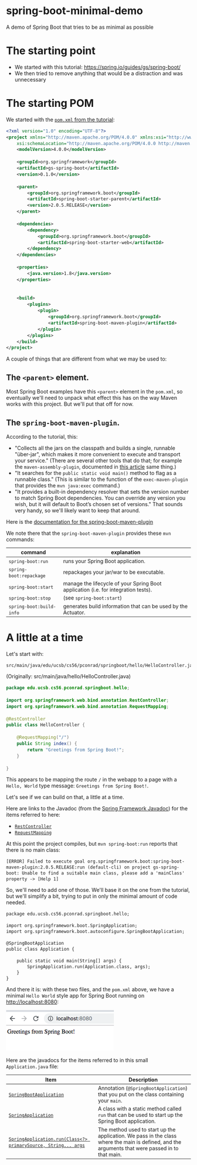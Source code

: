 # spring-boot-minimal-demo
A demo of Spring Boot that tries to be as minimal as possible


# The starting point

* We started with this tutorial: <https://spring.io/guides/gs/spring-boot/>
* We then tried to remove anything that would be a distraction and was unnecessary


# The starting POM

We started with the [`pom.xml` from the tutorial](https://spring.io/guides/gs/spring-boot/#use-maven):

```xml
<?xml version="1.0" encoding="UTF-8"?>
<project xmlns="http://maven.apache.org/POM/4.0.0" xmlns:xsi="http://www.w3.org/2001/XMLSchema-instance"
    xsi:schemaLocation="http://maven.apache.org/POM/4.0.0 http://maven.apache.org/xsd/maven-4.0.0.xsd">
    <modelVersion>4.0.0</modelVersion>

    <groupId>org.springframework</groupId>
    <artifactId>gs-spring-boot</artifactId>
    <version>0.1.0</version>

    <parent>
        <groupId>org.springframework.boot</groupId>
        <artifactId>spring-boot-starter-parent</artifactId>
        <version>2.0.5.RELEASE</version>
    </parent>

    <dependencies>
        <dependency>
            <groupId>org.springframework.boot</groupId>
            <artifactId>spring-boot-starter-web</artifactId>
        </dependency>
    </dependencies>

    <properties>
        <java.version>1.8</java.version>
    </properties>


    <build>
        <plugins>
            <plugin>
                <groupId>org.springframework.boot</groupId>
                <artifactId>spring-boot-maven-plugin</artifactId>
            </plugin>
        </plugins>
    </build>
</project>
```

A couple of things that are different from what we may be used to:

## The `<parent>` element.  

Most Spring Boot examples have this  `<parent>` element in the `pom.xml`, so eventually we'll need to unpack what effect this has on the way Maven works with this project.  But we'll put that off for now.

## The `spring-boot-maven-plugin`.   

According to the tutorial, this:
* "Collects all the jars on the classpath and builds a single, runnable "über-jar", which makes it more convenient to execute and transport your service."  (There are several other tools that do that; for example the `maven-assembly-plugin`, documented in [this article](https://www.baeldung.com/executable-jar-with-maven) same thing.)
* "It searches for the `public static void main()` method to flag as a runnable class."  (This is similar to the function of the `exec-maven-plugin` that provides the `mvn java:exec` command.)
* "It provides a built-in dependency resolver that sets the version number to match Spring Boot dependencies. You can override any version you wish, but it will default to Boot’s chosen set of versions."   That sounds very handy, so we'll likely want to keep that around.  

Here is the [documentation for the spring-boot-maven-plugin](https://docs.spring.io/spring-boot/docs/2.1.0.RELEASE/maven-plugin/)

We note there that the `spring-boot-maven-plugin` provides these `mvn` commands:

| command                | explanation |
|------------------------|-------------|
|`spring-boot:run`       | runs your Spring Boot application.|
|`spring-boot:repackage` | repackages your jar/war to be executable.|
|`spring-boot:start`     | manage the lifecycle of your Spring Boot application (i.e. for integration tests).|
|`spring-boot:stop`      | (see `spring-boot:start`) |
|`spring-boot:build-info`| generates build information that can be used by the Actuator.|


# A little at a time

Let's start with:

```
src/main/java/edu/ucsb/cs56/pconrad/springboot/hello/HelloController.java
```

(Originally: src/main/java/hello/HelloController.java)

```java
package edu.ucsb.cs56.pconrad.springboot.hello;

import org.springframework.web.bind.annotation.RestController;
import org.springframework.web.bind.annotation.RequestMapping;

@RestController
public class HelloController {

    @RequestMapping("/")
    public String index() {
        return "Greetings from Spring Boot!";
    }

}
```

This appears to be mapping the route `/` in the webapp to a page with a `Hello, World` type message: `Greetings from Spring Boot!`.

Let's see if we can build on that, a little at a time.

Here are links to the Javadoc (from the [Spring Framework Javadoc](https://docs.spring.io/spring-framework/docs/current/javadoc-api/index.html?overview-summary.html)) for the items referred to here:
* [`RestController`](https://docs.spring.io/spring-framework/docs/current/javadoc-api/org/springf)
* [`RequestMapping`](https://docs.spring.io/spring-framework/docs/current/javadoc-api/org/springframework/web/bind/annotation/RequestMapping.html)

At this point the project compiles, but `mvn spring-boot:run` reports that there is no main class:

```
[ERROR] Failed to execute goal org.springframework.boot:spring-boot-maven-plugin:2.0.5.RELEASE:run (default-cli) on project gs-spring-boot: Unable to find a suitable main class, please add a 'mainClass' property -> [Help 1]
```

So, we'll need to add one of those.  We'll base it on the one from the tutorial, but we'll simplify a bit, trying to put in only the minimal amount of code needed.


```
package edu.ucsb.cs56.pconrad.springboot.hello;

import org.springframework.boot.SpringApplication;
import org.springframework.boot.autoconfigure.SpringBootApplication;

@SpringBootApplication
public class Application {

    public static void main(String[] args) {
        SpringApplication.run(Application.class, args);
    }
}
```

And there it is: with these two files, and the `pom.xml` above, we have a minimal `Hello World` style app for Spring Boot running
on <http://localhost:8080>:

![Screenshot of browser running on http://localhost:8080](/images/localhost_8080.png)


Here are the javadocs for the items referred to in this small `Application.java` file:

| Item | Description |
|------|-------------|
|[`SpringBootApplication`](https://docs.spring.io/spring-boot/docs/current/api/index.html?org/springframework/boot/autoconfigure/SpringBootApplication.html)| Annotation (`@SpringBootApplication`) that you put on the class containing your `main`.|
|[`SpringApplication`](https://docs.spring.io/spring-boot/docs/current/api/index.html?org/springframework/boot/autoconfigure/SpringApplication.html)| A class with a static method called `run` that can be used to start up the Spring Boot application.|
|[`SpringApplication.run(Class<?> primarySource, String... args`](https://docs.spring.io/spring-boot/docs/current/api/org/springframework/boot/SpringApplication.html#run-java.lang.Class-java.lang.String...-)| The method used to start up the application.  We pass in the class where the main is defined, and the arguments that were passed in to that main.|

